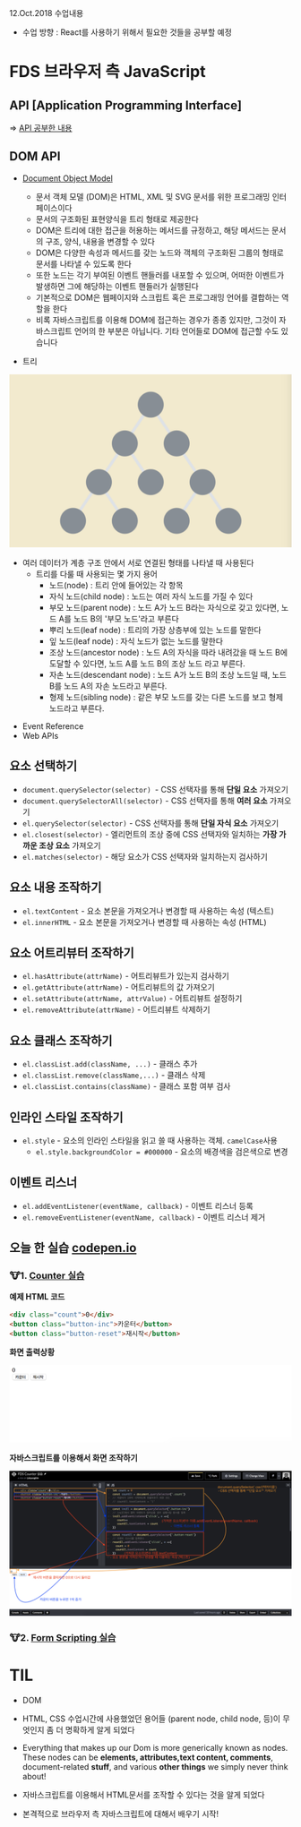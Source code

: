 12.Oct.2018 수업내용

* 수업 방향 : React를 사용하기 위해서 필요한 것들을 공부할 예정

# FDS 브라우저 측 JavaScript

## API [Application Programming Interface]

=> [API 공부한 내용](https://github.com/victoryjkkim92/TIL/blob/master/API.md)


## DOM API

*	[Document Object Model](https://developer.mozilla.org/en-US/docs/Web/API/Document_Object_Model)
 
	+ 문서 객체 모델 (DOM)은 HTML, XML 및 SVG 문서를 위한 프로그래밍 인터페이스이다
	+ 문서의 구조화된 표현양식을 트리 형태로 제공한다
	+ DOM은 트리에 대한 접근을 허용하는 메서드를 규정하고, 해당 메서드는 문서의 구조, 양식, 내용을 변경할 수 있다
	+  DOM은 다양한 속성과 메서드를 갖는 노드와 객체의 구조화된 그룹의 형태로 문서를 나타낼 수 있도록 한다
	+  또한 노드는 각기 부여된 이벤트 핸들러를 내포할 수 있으며, 어떠한 이벤트가 발생하면 그에 해당하는 이벤트 핸들러가 실행된다
	+  기본적으로 DOM은 웹페이지와 스크립트 혹은 프로그래밍 언어를 결합하는 역할을 한다
	+  비록 자바스크립트를 이용해 DOM에 접근하는 경우가 종종 있지만, 그것이 자바스크립트 언어의 한 부분은 아닙니다. 기타 언어들로 DOM에 접근할 수도 있습니다

* 트리

![Alt text](images/screenshot1.png)
	
	
+ 여러 데이터가 계층 구조 안에서 서로 연결된 형태를 나타낼 때 사용된다
	+ 트리를 다룰 때 사용되는 몇 가지 용어
		- 노드(node) : 트리 안에 들어있는 각 항목
		- 자식 노드(child node) : 노드는 여러 자식 노드를 가질 수 있다
		- 부모 노드(parent node) : 노드 A가 노드 B라는 자식으로 갖고 있다면, 노드 A를 노드 B의 '부모 노드'라고 부른다
		- 뿌리 노드(leaf node) : 트리의 가장 상층부에 있는 노드를 말한다
		- 잎 노드(leaf node) : 자식 노드가 없는 노드를 말한다
		- 조상 노드(ancestor node) : 노드 A의 자식을 따라 내려갔을 때 노드 B에 도달할 수 있다면, 노드 A를 노드 B의 조상 노드 라고 부른다.
		- 자손 노드(descendant node) : 노드 A가 노드 B의 조상 노드일 때, 노드 B를 노드 A의 자손 노드라고 부른다. 
		- 형제 노드(sibling node) : 같은 부모 노드를 갖는 다른 노드를 보고 형제 노드라고 부른다.
* Event Reference
* Web APIs

## 요소 선택하기

* `document.querySelector(selector) `- CSS 선택자를 통해 **단일 요소** 가져오기
* `document.querySelectorAll(selector)` - CSS 선택자를 통해 **여러 요소** 가져오기
* `el.querySelector(selector)` - CSS 선택자를 통해 **단일 자식 요소** 가져오기
* `el.closest(selector)` - 엘리먼트의 조상 중에 CSS 선택자와 일치하는 **가장 가까운 조상 요소** 가져오기
* `el.matches(selector)` - 해당 요소가 CSS 선택자와 일치하는지 검사하기

## 요소 내용 조작하기

* `el.textContent` - 요소 본문을 가져오거나 변경할 때 사용하는 속성 (텍스트)
* `el.innerHTML` - 요소 본문을 가져오거나 변경할 때 사용하는 속성 (HTML)

## 요소 어트리뷰터 조작하기

* `el.hasAttribute(attrName)` - 어트리뷰트가 있는지 검사하기
* `el.getAttribute(attrName)` - 어트리뷰트의 값 가져오기
* `el.setAttribute(attrName, attrValue)` - 어트리뷰트 설정하기
* `el.removeAttribute(attrName)` - 어트리뷰트 삭제하기

## 요소 클래스 조작하기

* `el.classList.add(className, ...)` - 클래스 추가
* `el.classList.remove(className,...)` - 클래스 삭제
* `el.classList.contains(className)` - 클래스 포함 여부 검사

## 인라인 스타일 조작하기 

* `el.style` - 요소의 인라인 스타일을 읽고 쓸 때 사용하는 객체. `camelCase`사용
	+ `el.style.backgroundColor = #000000` - 요소의 배경색을 검은색으로 변경

## 이벤트 리스너

* `el.addEventListener(eventName, callback)` - 이벤트 리스너 등록
* `el.removeEventListener(eventName, callback)` - 이벤트 리스너 제거


## 오늘 한 실습 [codepen.io](https://codepen.io)

### 🐮1. [Counter 실습](https://codepen.io/dbeat999/pen/JmJmGa) 

**예제 HTML 코드**

```html
<div class="count">0</div>
<button class="button-inc">카운터</button>
<button class="button-reset">재시작</button>
```
**화면 출력상황**

![Alt text](images/counter.png)

**자바스크립트를 이용해서 화면 조작하기**

![Alt text](images/7.png)

### 🐮2. [Form Scripting 실습](https://codepen.io/victoryjkkim92/pen/xyrvzX) 


# TIL

* DOM 
* HTML, CSS 수업시간에 사용했었던 용어들 (parent node, child node, 등)이 무엇인지 좀 더 명확하게 알게 되었다 
* Everything that makes up our Dom is more generically known as nodes. These nodes can be **elements, attributes,text content, comments**, document-related **stuff**, and various **other things** we simply never think about!
* 자바스크립트를 이용해서 HTML문서를 조작할 수 있다는 것을 알게 되었다

* 본격적으로 브라우저 측 자바스크립트에 대해서 배우기 시작!






